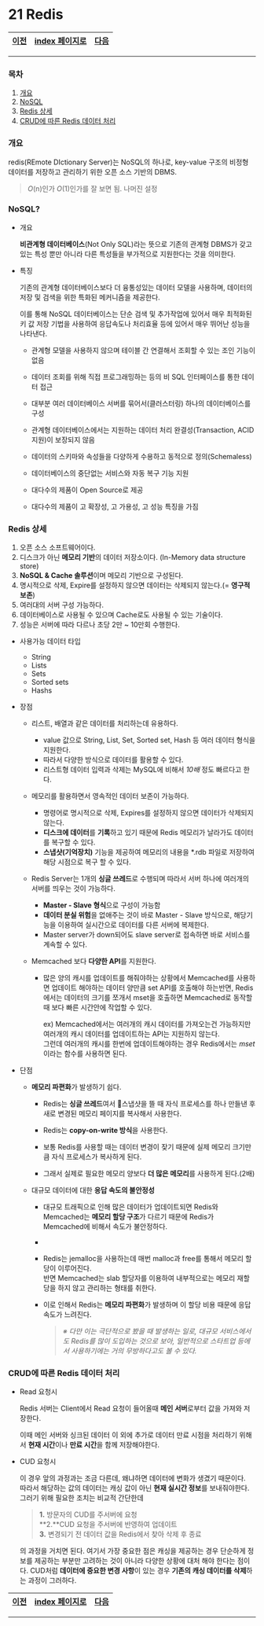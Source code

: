 # 21 Redis

[이전](./20.md)|[index 페이지로](./00index.md) |[다음](./22.md)
---|---|---
<hr>

### 목차

1. [개요](#개요)
1. [NoSQL](#nosql)
1. [Redis 상세](#redis-상세)
1. [CRUD에 따른 Redis 데이터 처리](#crud에-따른-redis-데이터-처리)

### 개요

redis(REmote DIctionary Server)는 NoSQL의 하나로, key-value 구조의 비정형 데이터를 저장하고 관리하기 위한 오픈 소스 기반의 DBMS.

> *O*(n)인가 *O*(1)인가를 잘 보면 됨. 나머진 설정 


### NoSQL?

- 개요

  **비관계형 데이터베이스**(Not Only SQL)라는 뜻으로  기존의 관계형 DBMS가 갖고있는 특성 뿐만 아니라 다른 특성들을 부가적으로 지원한다는 것을 의미한다.



- 특징 

  기존의 관계형 데이터베이스보다 더 융통성있는 데이터 모델을 사용하며, 데이터의 저장 및 검색을 위한 특화된 메커니즘을 제공한다. 

  이를 통해 NoSQL 데이터베이스는 단순 검색 및 추가작업에 있어서 매우 최적화된 키 값 저장 기법을 사용하여 응답속도나 처리효율 등에 있어서 매우 뛰어난 성능을 나타낸다.

  

  - 관계형 모델을 사용하지 않으며 테이블 간 연결해서 조회할 수 있는 조인 기능이 없음

  - 데이터 조회를 위해 직접 프로그래밍하는 등의 비 SQL 인터페이스를 통한 데이터 접근

  - 대부분 여러 데이터베이스 서버를 묶어서(클러스터링) 하나의 데이터베이스를 구성

  - 관계형 데이터베이스에서는 지원하는 데이터 처리 완결성(Transaction, ACID 지원)이 보장되지 않음

  - 데이터의 스키마와 속성들을 다양하게 수용하고 동적으로 정의(Schemaless)

  - 데이터베이스의 중단없는 서비스와 자동 복구 기능 지원

  - 대다수의 제품이 Open Source로 제공

  - 대다수의 제품이 고 확장성, 고 가용성, 고 성능 특징을 가짐

  



### Redis 상세

1. 오픈 소스 소프트웨어이다.
2. 디스크가 아닌 **메모리 기반**의 데이터 저장소이다. 
   (In-Memory data structure store)
3. **NoSQL & Cache 솔루션**이며 메모리 기반으로 구성된다.
4. 명시적으로 삭제, Expire를 설정하지 않으면 데이터는 삭제되지 않는다.(= **영구적 보존**)
5. 여러대의 서버 구성 가능하다.
6. 데이터베이스로 사용될 수 있으며 Cache로도 사용될 수 있는 기술이다.
7. 성능은 서버에 따라 다르나 초당 2만 ~ 10만회 수행한다.



- 사용가능 데이터 타입
  - String
  - Lists
  - Sets
  - Sorted sets
  - Hashs



- 장점

  - 리스트, 배열과 같은 데이터를 처리하는데 유용하다.
    - value 값으로 String, List, Set, Sorted set, Hash 등 여러 데이터 형식을 지원한다.
    - 따라서 다양한 방식으로 데이터를 활용할 수 있다.
    - 리스트형 데이터 입력과 삭제는 MySQL에 비해서 *10배* 정도 빠르다고 한다.

  

  - 메모리를 활용하면서 영속적인 데이터 보존이 가능하다.
    - 명령어로 명시적으로 삭제, Expires를 설정하지 않으면 데이터가 삭제되지 않는다.
    - **디스크에 데이터**를 **기록**하고 있기 때문에 Redis 메모리가 날라가도 데이터를 복구할 수 있다.
    - **스냅샷(기억장치)** 기능을 제공하여 메모리의 내용을 *.rdb 파일로 저장하여 해당 시점으로 복구 할 수 있다.
  - Redis Server는 1개의 **싱글 쓰레드**로 수행되며 따라서 서버 하나에 여러개의 서버를 띄우는 것이 가능하다.
    - **Master - Slave 형식**으로 구성이 가능함
    - **데이터 분실 위험**을 없애주는 것이 바로 Master - Slave 방식으로, 해당기능을 이용하여 실시간으로 데이터를 다른 서버에 복제한다.  
    - Master server가 down되어도 slave server로 접속하면 바로 서비스를 계속할 수 있다.

  

  - Memcached 보다 **다양한 API**를 지원한다.

    - 많은 양의 캐시를 업데이트를 해줘야하는 상황에서 Memcached를 사용하면 
      업데이트 해야하는 데이터 양만큼 set API를 호출해야 하는반면, Redis에서는 데이터의 크기를 쪼개서 mset을 호출하면 Memcached로 동작할 때 보다 빠른 시간안에 작업할 수 있다.

      ex) Memcached에서는 여러개의 캐시 데이터를 가져오는건 가능하지만 
      여러개의 캐시 데이터를 업데이트하는 API는 지원하지 않는다.<br>그런데 여러개의 캐시를 한번에 업데이트해야하는 경우 Redis에서는 *mset* 이라는 함수를 사용하면 된다.

      

- 단점

  - **메모리 파편화**가 발생하기 쉽다.

    - Redis는 **싱글 쓰레드**여서 스냅샷을 뜰 때 자식 프로세스를 하나 만들낸 후 
      새로 변경된 메모리 페이지를 복사해서 사용한다.

    - Redis는 **copy-on-write 방식**을 사용한다.

    - 보통 Redis를 사용할 때는 데이터 변경이 잦기 때문에 
      실제 메모리 크기만큼 자식 프로세스가 복사하게 된다.

    - 그래서 실제로 필요한 메모리 양보다 **더 많은 메모리**를 사용하게 된다.(2배)

      

  - 대규모 데이터에 대한 **응답 속도의 불안정성**

    - 대규모 트래픽으로 인해 많은 데이터가 업데이트되면 Redis와 Memcached는 **메모리 할당 구조**가 다르기 때문에 Redis가 Memcached에 비해서 속도가 불안정하다.

    - 

    - Redis는 jemalloc을 사용하는데 매번 malloc과 free를 통해서 메모리 할당이 이루어진다.<br>반면 Memcached는 slab 할당자를 이용하여 내부적으로는 메모리 재할당을 하지 않고 관리하는 형태를 취한다.

    - 이로 인해서 Redis는 **메모리 파편화**가 발생하며 이 할당 비용 때문에 응답 속도가 느려진다.

      >  *※ 다만 이는 극단적으로 봤을 때 발생하는 일로, 대규모 서비스에서도 Redis를 많이 도입하는 것으로 보아, 일반적으로 스타트업 등에서 사용하기에는 거의 무방하다고도 볼 수 있다.*



### CRUD에 따른 Redis 데이터 처리

- Read 요청시

  Redis 서버는 Client에서 Read 요청이 들어올때 **메인 서버**로부터 값을 가져와 저장한다.

  이때 메인 서버와 싱크된 데이터 이 외에 추가로 데이터 만료 시점을 처리하기 위해서 
  **현재 시간**이나 **만료 시간**을 함께 저장해야한다.

  

- CUD 요청시

  이 경우 앞의 과정과는 조금 다른데, 왜냐하면 데이터에 변화가 생겼기 때문이다. <br>따라서 해당하는 값의 데이터는 캐싱 값이 아닌 **현재 실시간 정보**를 보내줘야한다.
  그러기 위해 필요한 조치는 비교적 간단한데

  

  > **1.** 방문자의 CUD를 주서버에 요청 	<br>**2.**CUD 요청을 주서버에 반영하여 업데이트 	<br>**3.** 변경되기 전 데이터 값을 Redis에서 찾아 삭제 후 종료

  의 과정을 거치면 된다.
  여기서 가장 중요한 점은 캐싱을 제공하는 경우 단순하게 정보를 제공하는 부분만 고려하는 것이 아니라 다양한 상황에 대처 해야 한다는 점이다.
  CUD처럼 **데이터에 중요한 변경 사항**이 있는 경우 **기존의 캐싱 데이터를 삭제**하는 과정이 그러하다.

[이전](./20.md)|[index 페이지로](./00index.md) |[다음](./21.md)
---|---|---
<hr>
